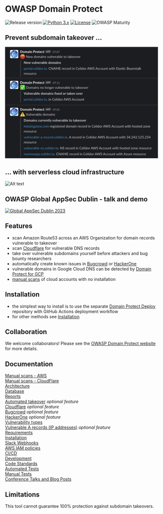 # OWASP Domain Protect
![Release version](https://img.shields.io/badge/release-v0.4.7-blue.svg)
[![Python 3.x](https://img.shields.io/badge/Python-3.x-blue.svg)](https://www.python.org/)
[![License](https://img.shields.io/badge/license-Apache%202.0-blue.svg)](https://www.apache.org/licenses/LICENSE-2.0)
![OWASP Maturity](https://img.shields.io/badge/owasp-incubator%20project-53AAE5.svg)

## Prevent subdomain takeover ...
![Alt text](docs/images/slack-webhook-notifications.png?raw=true "Domain Protect architecture")

## ... with serverless cloud infrastructure
![Alt text](docs/images/domain-protect.png?raw=true "Domain Protect architecture")

## OWASP Global AppSec Dublin - talk and demo
[![Global AppSec Dublin 2023](docs/images/global-appsec-dublin.png)](https://youtu.be/fLrRLmKZTvE)

## Features
* scan Amazon Route53 across an AWS Organization for domain records vulnerable to takeover
* scan [Cloudflare](docs/cloudflare.md) for vulnerable DNS records
* take over vulnerable subdomains yourself before attackers and bug bounty researchers
* automatically create known issues in [Bugcrowd](docs/bugcrowd.md) or [HackerOne](docs/hackerone.md)
* vulnerable domains in Google Cloud DNS can be detected by [Domain Protect for GCP](https://github.com/ovotech/domain-protect-gcp)
* [manual scans](manual_scans/aws/README.md) of cloud accounts with no installation

## Installation
* the simplest way to install is to use the separate [Domain Protect Deploy](https://github.com/domain-protect/domain-protect-deploy) repository with GitHub Actions deployment workflow
* for other methods see [Installation](docs/installation.md)

## Collaboration
We welcome collaborators! Please see the [OWASP Domain Protect website](https://owasp.org/www-project-domain-protect/) for more details.

## Documentation
[Manual scans - AWS](manual_scans/aws/README.md)<br>
[Manual scans - CloudFlare](manual_scans/cloudflare/README.md)<br>
[Architecture](docs/architecture.md)<br>
[Database](docs/database.md)<br>
[Reports](docs/reports.md)<br>
[Automated takeover](docs/automated-takeover.md) *optional feature*<br>
[Cloudflare](docs/cloudflare.md) *optional feature*<br>
[Bugcrowd](docs/bugcrowd.md) *optional feature*<br>
[HackerOne](docs/hackerone.md) *optional feature*<br>
[Vulnerability types](docs/vulnerability-types.md)<br>
[Vulnerable A records (IP addresses)](docs/a-records.md) *optional feature*<br>
[Requirements](docs/requirements.md)<br>
[Installation](docs/installation.md)<br>
[Slack Webhooks](docs/slack-webhook.md)<br>
[AWS IAM policies](docs/aws-iam-policies.md)<br>
[CI/CD](docs/ci-cd.md)<br>
[Development](docs/development.md)<br>
[Code Standards](docs/code-standards.md)<br>
[Automated Tests](docs/automated-tests.md)<br>
[Manual Tests](docs/manual-tests.md)<br>
[Conference Talks and Blog Posts](docs/talks.md)<br>

## Limitations
This tool cannot guarantee 100% protection against subdomain takeovers.
